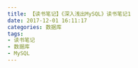 ```yaml
---
title: 【读书笔记】《深入浅出MySQL》读书笔记1
date: 2017-12-01 16:11:17
categories: 数据库
tags:
- 读书笔记
- 数据库
- MySQL
---
```

